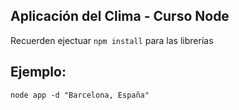 ## Aplicación del Clima - Curso Node 

Recuerden ejectuar ```npm install``` para las librerías 

## Ejemplo:
```
node app -d "Barcelona, España"
```
